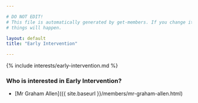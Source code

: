 ```yaml
---

# DO NOT EDIT!
# This file is automatically generated by get-members. If you change it, bad
# things will happen.

layout: default
title: "Early Intervention"

---
```


{% include interests/early-intervention.md %}

### Who is interested in Early Intervention?


* [Mr Graham Allen]({{ site.baseurl }}/members/mr-graham-allen.html)
